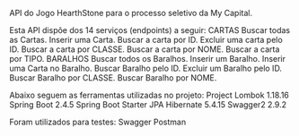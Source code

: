 API do Jogo HearthStone para o processo seletivo da My Capital.

Esta API dispõe dos 14 serviços (endpoints) a seguir:
 CARTAS
  Buscar todas as Cartas.
  Inserir uma Carta.
  Buscar a carta por ID.
  Excluir uma carta pelo ID.
  Buscar a carta por CLASSE.
  Buscar a carta por NOME.
  Buscar a carta por TIPO.
 BARALHOS
  Buscar todos os Baralhos.
  Inserir um Baralho.
  Inserir uma Carta no Baralho.
  Buscar Baralho pelo ID.
  Excluir um Baralho pelo ID.
  Buscar Baralho por CLASSE.
  Buscar Baralho por NOME.

Abaixo seguem as ferramentas utilizadas no projeto:
  Project Lombok 1.18.16
  Spring Boot 2.4.5
  Spring Boot Starter JPA
  Hibernate 5.4.15
  Swagger2 2.9.2
  
Foram utilizados para testes:
   Swagger
   Postman

